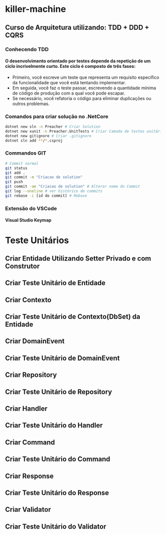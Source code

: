 # killer-machine
## Curso de Arquitetura utilizando: TDD + DDD + CQRS

### Conhecendo TDD
#### O desenvolvimento orientado por testes depende da repetição de um ciclo incrivelmente curto. Este ciclo é composto de três fases:

- Primeiro, você escreve um teste que representa um requisito específico da funcionalidade que você está tentando implementar.
- Em seguida, você faz o teste passar, escrevendo a quantidade mínima de código de produção com a qual você pode escapar.
- Se necessário, você refatoria o código para eliminar duplicações ou outros problemas.

### Comandos para criar solução no .NetCore
```sh
dotnet new sln -n Preacher # Criar Solution
dotnet new xunit -n Preacher.UnitTests # Criar Camada de testes unitários
dotnet new gitignore # Criar .gitignore
dotnet sln add **/*.csproj
```
### Commandos GIT
``` sh
# Commit normal
git status
git add .
git commit -m "Criacao de solution"
git push
git commit -am "Criacao de solution" # Alterar nome do Commit
git log --oneline # ver histórico de commits
git rebase -i [id do commit] # Rebase
```
### Extensão do VSCode
#### Visual Studio Keymap
 
# Teste Unitários

## Criar Entidade Utilizando Setter Privado e com Construtor
## Criar Teste Unitário de Entidade

## Criar Contexto
## Criar Teste Unitário de Contexto(DbSet<Entidade>) da Entidade

## Criar DomainEvent
## Criar Teste Unitário de DomainEvent

## Criar Repository
## Criar Teste Unitário de Repository

## Criar Handler
## Criar Teste Unitário do Handler

## Criar Command
## Criar Teste Unitário do Command

## Criar Response
## Criar Teste Unitário do Response

## Criar Validator
## Criar Teste Unitário do Validator
